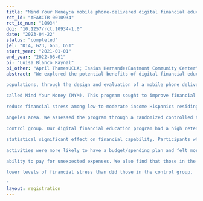 ```yaml
---
title: "Mind Your Money:a mobile phone-delivered digital financial education program for Hispanics"
rct_id: "AEARCTR-0010934"
rct_id_num: "10934"
doi: "10.1257/rct.10934-1.0"
date: "2023-04-22"
status: "completed"
jel: "D14, G23, G53, G51"
start_year: "2021-01-01"
end_year: "2022-06-01"
pi: "Luisa Blanco Raynal"
pi_other: "April ThamesUCLA; Isaias HernandezEastmont Community Center"
abstract: "We explored the potential benefits of digital financial education programs among Hispanic
populations, through the design and evaluation of a mobile phone delivered digital program
called Mind Your Money (MYM). This program sought to improve financial capability and
reduce financial stress among low-to-moderate income Hispanics residing in the Greater Los
Angeles area. We assessed the program through a randomized controlled trial with a wait-list
control group. Our digital financial education program had a high retention rate and a positive
statistical significant effect on financial capability. Participants who completed program
activities were more likely to have a budget/spending plan and felt more confident about their
ability to pay for unexpected expenses. We also find that those in the treatment group show
lower levels of financial stress than did those in the control group.
"
layout: registration
---
```


